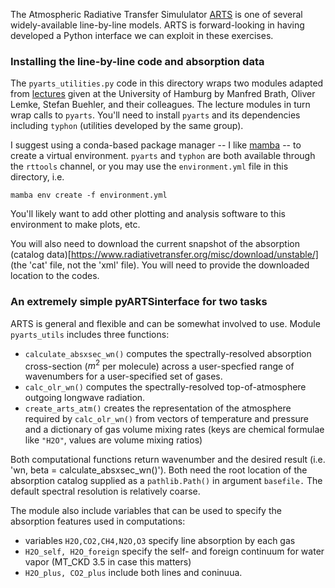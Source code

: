 The Atmospheric Radiative Transfer Simululator [ARTS](https://radiaitvetransfer.org) is one of several widely-available
line-by-line models. ARTS is forward-looking in having developed a Python interface we can exploit in these exercises. 

### Installing the line-by-line code and absorption data 

The `pyarts_utilities.py` code in this directory wraps two modules adapted from [lectures](https://github.com/atmtools/arts-lectures) 
given at the University of Hamburg by Manfred Brath, Oliver Lemke, Stefan Buehler, and their colleagues. The lecture 
modules in turn wrap calls to `pyarts`. You'll need to install `pyarts` and its dependencies including `typhon` (utilities
developed by the same group). 

I suggest using a conda-based package manager -- I like [mamba](https://mamba.readthedocs.io/) -- to create a virtual environment. 
`pyarts` and `typhon` are both available through the `rttools` channel, or you may use the `environment.yml` file in this directory, i.e. 
```
mamba env create -f environment.yml
``` 
You'll likely want to add other plotting and analysis software to this environment to make plots, etc. 

You will also need to download the current snapshot of the absorption (catalog data)[https://www.radiativetransfer.org/misc/download/unstable/] (the 'cat' file, not the 'xml' file). You will need to provide the downloaded location to the codes. 

### An extremely simple pyARTSinterface for two tasks

ARTS is general and flexible and can be somewhat involved to use. Module `pyarts_utils` includes three functions: 
- `calculate_absxsec_wn()` computes the spectrally-resolved absorption cross-section ($m^2$ per molecule) across a 
user-specfied range of wavenumbers for a user-specified set of gases.
- `calc_olr_wn()` computes the spectrally-resolved top-of-atmosphere outgoing longwave radiation. 
- `create_arts_atm()` creates the representation of the atmosphere required by `calc_olr_wn()` from vectors 
of temperature and pressure and a dictionary of gas volume mixing rates (keys are chemical formulae like `"H2O"`, values are 
volume mixing ratios)

Both computational functions return wavenumber and the desired result (i.e. 'wn, beta = calculate_absxsec_wn()'). Both need the 
root location of the absorption catalog supplied as a `pathlib.Path()` in argument `basefile.` The default spectral resolution is relatively 
coarse. 

The module also include variables that can be used to specify the absorption features used in computations: 
- variables `H2O,CO2,CH4,N2O,O3` specify line absorption by each gas
- `H2O_self, H2O_foreign` specify the self- and foreign continuum for water vapor (MT_CKD 3.5 in case this matters)
- `H2O_plus, CO2_plus` include both lines and coninuua. 